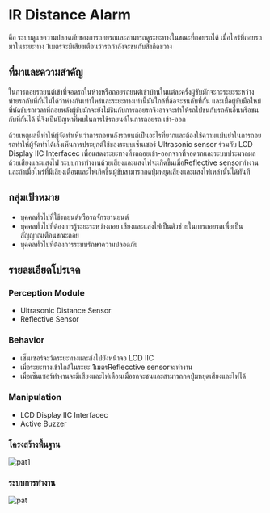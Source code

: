 # IR Distance Alarm
 คือ ระบบดูแลความปลอดภัยของการถอยรถและสามารถดูระยะทางในขณะที่ถอยรถได้ เมื่อไหร่ที่ถอยรถมาในระยะทาง 1เมตรจะมีเสียงเตือนว่ารถกำลังจะชนกับสิ่งกีดขวาง
## ที่มาและความสำคัญ
 ในการถอยรถยนต์เข้าที่จอดรถในห้างหรือถอยรถยนต์เข้าบ้านในแต่ละครั้งผู้ขับมักจะกะระยะระหว่างท้ายรถกับที่กั้นไม่ได้ว่าห่างกันเท่าไหร่และระยะทางเท่านี้มันใกล้ที่ล้อจะชนกับที่กั้น
 และเมื่่อผู้ขับมือใหม่ที่หัดขับรถเวลาที่ถอยหลังผู้ขับมักจะยังไม่ชินกับการถอยรถจึงอาจจะทำให้รถไปชนกับรถคันอื่นหรือชนกับที่กั้นได้ นี่จึงเป็นปัญหาที่พบในการใช้รถยนต์ในการถอยรถ
 เข้า-ออก
 
 ด้วยเหตุผลนี้ทำให้ผู้จัดทำเห็นว่าการถอยหลังรถยนต์เป็นอะไรที่ยากและต้องใช้ความแม่นยำในการถอยรถทำให้ผู้จัดทำได้เล็งเห็นการประยุกต์ใช้ของระบบเซ็นเซอร์ Ultrasonic sensor ร่วมกับ LCD Display IIC Interfacec เพื่อแสดงระยะทางที่รถถอยเข้า-ออกจากที่จอดรถและระบบประมวลผลด้วยเสียงและแสงไฟ ระบบการทำงานด้วยเสียงและแสงไฟจะเกิดขึ้นเมื่อReflective sensorทำงานและถ้าเมื่อไหร่ที่มีเสียงเตือนและไฟเกิดขึ้นผู้ขับสามารถกดปุ่มหยุดเสียงและแสงไฟเหล่านั้นได้ทันที
 ## กลุ่มเป้าหมาย
 - บุคคลทั่วไปที่ใช้รถยนต์หรือรถจักรยานยนต์
 - บุคคลทั่วไปที่ต้องการรู้ระยะระหว่างถอย เสียงและแสงไฟเป็นตัวช่วยในการถอยรถเพื่อเป็นสัญญาณเตือนขณะถอย
 - บุคคลทั่วไปที่ต้องการระบบรักษาความปลอดภัย
 ## รายละเอียดโปรเจค
 
 ### Perception Module
 - Ultrasonic Distance Sensor
 - Reflective Sensor
 
 ### Behavior
  - เซ็นเซอร์จะวัดระยะทางและส่งไปยังหน้าจอ LCD IIC
  - เมื่อระยะทางเข้าใกล้ในระยะ 1เมตรReflecctive sensorจะทำงาน
  - เมื่อเซ็นเซอร์ทำงานจะมีเสียงและไฟเตือนเมื่อรถจะชนและสามารถกดปุ่มหยุดเสียงและไฟได้
  
 ### Manipulation
 - LCD Display IIC Interfacec
 - Active Buzzer
 ### โครงสร้างพื้นฐาน
 ![pat1](https://user-images.githubusercontent.com/61343345/84484616-33740e00-acc5-11ea-84fe-593180398de0.png)

 ### ระบบการทำงาน
 ![pat](https://user-images.githubusercontent.com/61343345/84481926-0cb3d880-acc1-11ea-8c10-5eabd08321bf.jpg)

  

